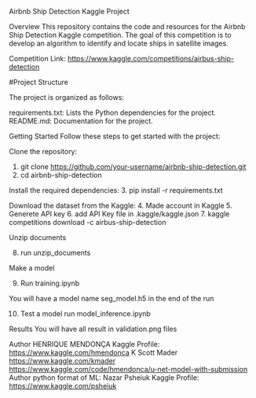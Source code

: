 Airbnb Ship Detection Kaggle Project

Overview
This repository contains the code and resources for the Airbnb Ship Detection Kaggle competition.
The goal of this competition is to develop an algorithm to identify and locate ships in satellite images.


Competition Link: https://www.kaggle.com/competitions/airbus-ship-detection

#Project Structure

The project is organized as follows:

requirements.txt: Lists the Python dependencies for the project.
README.md: Documentation for the project.

Getting Started
Follow these steps to get started with the project:

Clone the repository:
1. git clone https://github.com/your-username/airbnb-ship-detection.git
2. cd airbnb-ship-detection

Install the required dependencies:
3. pip install -r requirements.txt

Download the dataset from the Kaggle:
4. Made account in Kaggle
5. Generete API key
6. add API Key file in .kaggle/kaggle.json
7. kaggle competitions download -c airbus-ship-detection

Unzip documents

8. run unzip_documents

Make a model

9. Run training.ipynb

You will have a model name seg_model.h5 in the end of the run

10. Test a model run model_inference.ipynb

Results
You will have all result in validation.png files

Author
HENRIQUE MENDONÇA
Kaggle Profile: https://www.kaggle.com/hmendonca
K Scott Mader
https://www.kaggle.com/kmader
https://www.kaggle.com/code/hmendonca/u-net-model-with-submission
Author python format of ML:
Nazar Psheiuk
Kaggle Profile: https://www.kaggle.com/psheiuk
